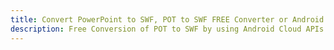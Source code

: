 ---title: Convert PowerPoint to SWF, POT to SWF FREE Converter or Android SDKdescription: Free Conversion of POT to SWF by using Android Cloud APIs & SDKs. Also Create, Edit & Render Microsoft Word & OpenOffice documents in the Cloud.---
